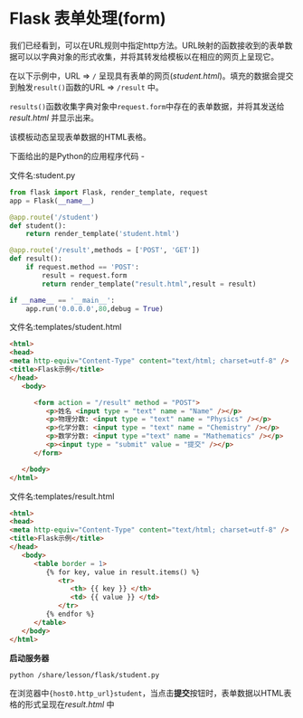 # Flask 表单处理(form)

我们已经看到，可以在URL规则中指定http方法。URL映射的函数接收到的表单数据可以以字典对象的形式收集，并将其转发给模板以在相应的网页上呈现它。

在以下示例中，URL => `/` 呈现具有表单的网页(*student.html*)。填充的数据会提交到触发`result()`函数的URL => `/result` 中。

`results()`函数收集字典对象中`request.form`中存在的表单数据，并将其发送给*result.html* 并显示出来。

该模板动态呈现表单数据的HTML表格。

下面给出的是Python的应用程序代码 -

文件名:student.py

```python
from flask import Flask, render_template, request
app = Flask(__name__)

@app.route('/student')
def student():
    return render_template('student.html')

@app.route('/result',methods = ['POST', 'GET'])
def result():
    if request.method == 'POST':
        result = request.form
        return render_template("result.html",result = result)

if __name__ == '__main__':
    app.run('0.0.0.0',80,debug = True)
```

文件名:templates/student.html

```html
<html>
<head>
<meta http-equiv="Content-Type" content="text/html; charset=utf-8" />
<title>Flask示例</title>
</head>
   <body>

      <form action = "/result" method = "POST">
         <p>姓名 <input type = "text" name = "Name" /></p>
         <p>物理分数: <input type = "text" name = "Physics" /></p>
         <p>化学分数: <input type = "text" name = "Chemistry" /></p>
         <p>数学分数: <input type ="text" name = "Mathematics" /></p>
         <p><input type = "submit" value = "提交" /></p>
      </form>

   </body>
</html>
```

文件名:templates/result.html

```html
<html>
<head>
<meta http-equiv="Content-Type" content="text/html; charset=utf-8" />
<title>Flask示例</title>
</head>
   <body>
      <table border = 1>
         {% for key, value in result.items() %}
            <tr>
               <th> {{ key }} </th>
               <td> {{ value }} </td>
            </tr>
         {% endfor %}
      </table>
   </body>
</html>
```

**启动服务器**

```bash
python /share/lesson/flask/student.py
```

在浏览器中`{host0.http_url}student`，当点击**提交**按钮时，表单数据以HTML表格的形式呈现在*result.html* 中

